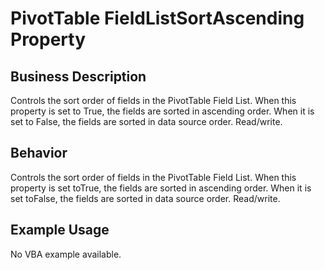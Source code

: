 # PivotTable FieldListSortAscending Property

## Business Description
Controls the sort order of fields in the PivotTable Field List. When this property is set to True, the fields are sorted in ascending order. When it is set to False, the fields are sorted in data source order. Read/write.

## Behavior
Controls the sort order of fields in the PivotTable Field List. When this property is set toTrue, the fields are sorted in ascending order. When it is set toFalse, the fields are sorted in data source order. Read/write.

## Example Usage
No VBA example available.